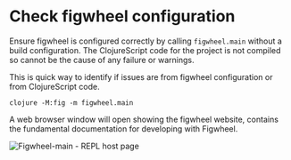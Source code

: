 # Check figwheel configuration

Ensure figwheel is configured correctly by calling `figwheel.main` without a build configuration.  The ClojureScript code for the project is not compiled so cannot be the cause of any failure or warnings.

This is quick way to identify if issues are from figwheel configuration or from ClojureScript code.

```shell
clojure -M:fig -m figwheel.main
```

A web browser window will open showing the figwheel website, contains the fundamental documentation for developing with Figwheel.

![Figwheel-main - REPL host page](https://raw.githubusercontent.com/practicalli/graphic-design/live/clojurescript/figwheel/figwheel-main-repl-host-page.png)
